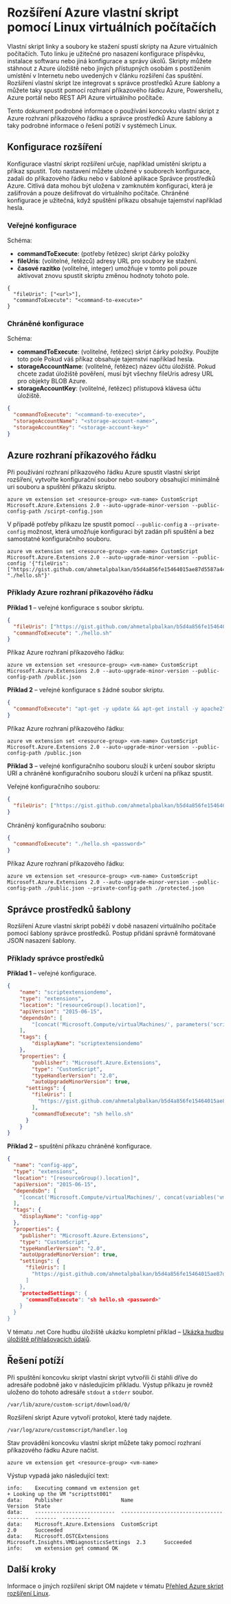 <properties
   pageTitle="Vlastní skripty na Linux VMs | Microsoft Azure"
   description="Automatizace úkolů konfigurace Linux OM pomocí vlastní skript rozšíření"
   services="virtual-machines-linux"
   documentationCenter=""
   authors="neilpeterson"
   manager="timlt"
   editor=""
   tags="azure-resource-manager"/>

<tags
   ms.service="virtual-machines-linux"
   ms.devlang="na"
   ms.topic="article"
   ms.tgt_pltfrm="vm-linux"
   ms.workload="infrastructure-services"
   ms.date="09/22/2016"
   ms.author="nepeters"/>

# <a name="using-the-azure-custom-script-extension-with-linux-virtual-machines"></a>Rozšíření Azure vlastní skript pomocí Linux virtuálních počítačích

Vlastní skript linky a soubory ke stažení spustí skripty na Azure virtuálních počítačích. Tuto linku je užitečné pro nasazení konfigurace příspěvku, instalace softwaru nebo jiná konfigurace a správy úkolů. Skripty můžete stáhnout z Azure úložiště nebo jiných přístupných osobám s postižením umístění v Internetu nebo uvedených v článku rozšíření čas spuštění. Rozšíření vlastní skript lze integrovat s správce prostředků Azure šablony a můžete taky spustit pomocí rozhraní příkazového řádku Azure, Powershellu, Azure portál nebo REST API Azure virtuálního počítače.

Tento dokument podrobné informace o používání koncovku vlastní skript z Azure rozhraní příkazového řádku a správce prostředků Azure šablony a taky podrobné informace o řešení potíží v systémech Linux.

## <a name="extension-configuration"></a>Konfigurace rozšíření

Konfigurace vlastní skript rozšíření určuje, například umístění skriptu a příkaz spustit. Toto nastavení můžete uložené v souborech konfigurace, zadali do příkazového řádku nebo v šabloně aplikace Správce prostředků Azure. Citlivá data mohou být uložena v zamknutém konfiguraci, která je zašifrován a pouze dešifrovat do virtuálního počítače. Chráněné konfigurace je užitečná, když spuštění příkazu obsahuje tajemství například hesla.

### <a name="public-configuration"></a>Veřejné konfigurace

Schéma:

- **commandToExecute**: (potřeby řetězec) skript čárky položky
- **fileUris**: (volitelné, řetězců) adresy URL pro soubory ke stažení.
- **časové razítko** (volitelné, integer) umožňuje v tomto poli pouze aktivovat znovu spustit skriptu změnou hodnoty tohoto pole.

```none
{
  "fileUris": ["<url>"],
  "commandToExecute": "<command-to-execute>"
}
```

### <a name="protected-configuration"></a>Chráněné konfigurace

Schéma:

- **commandToExecute**: (volitelné, řetězec) skript čárky položky. Použijte toto pole Pokud váš příkaz obsahuje tajemství například hesla.
- **storageAccountName**: (volitelné, řetězec) název účtu úložiště. Pokud chcete zadat úložiště pověření, musí být všechny fileUris adresy URL pro objekty BLOB Azure.
- **storageAccountKey**: (volitelné, řetězec) přístupová klávesa účtu úložiště.


```json
{
  "commandToExecute": "<command-to-execute>",
  "storageAccountName": "<storage-account-name>",
  "storageAccountKey": "<storage-account-key>"
}
```

## <a name="azure-cli"></a>Azure rozhraní příkazového řádku

Při používání rozhraní příkazového řádku Azure spustit vlastní skript rozšíření, vytvořte konfigurační soubor nebo soubory obsahující minimálně uri souboru a spuštění příkazu skriptu.

```none
azure vm extension set <resource-group> <vm-name> CustomScript Microsoft.Azure.Extensions 2.0 --auto-upgrade-minor-version --public-config-path /scirpt-config.json
```

V případě potřeby příkazu lze spustit pomocí `--public-config` a `--private-config` možnost, která umožňuje konfiguraci být zadán při spuštění a bez samostatné konfiguračního souboru.

```none
azure vm extension set <resource-group> <vm-name> CustomScript Microsoft.Azure.Extensions 2.0 --auto-upgrade-minor-version --public-config '{"fileUris": ["https://gist.github.com/ahmetalpbalkan/b5d4a856fe15464015ae87d5587a4439/raw/466f5c30507c990a4d5a2f5c79f901fa89a80841/hello.sh"],"commandToExecute": "./hello.sh"}'
```

### <a name="azure-cli-examples"></a>Příklady Azure rozhraní příkazového řádku

**Příklad 1** – veřejné konfigurace s soubor skriptu.

```json
{
  "fileUris": ["https://gist.github.com/ahmetalpbalkan/b5d4a856fe15464015ae87d5587a4439/raw/466f5c30507c990a4d5a2f5c79f901fa89a80841/hello.sh"],
  "commandToExecute": "./hello.sh"
}
```

Příkaz Azure rozhraní příkazového řádku:

```none
azure vm extension set <resource-group> <vm-name> CustomScript Microsoft.Azure.Extensions 2.0 --auto-upgrade-minor-version --public-config-path /public.json
```

**Příklad 2** – veřejné konfigurace s žádné soubor skriptu.

```json
{
  "commandToExecute": "apt-get -y update && apt-get install -y apache2"
}
```

Příkaz Azure rozhraní příkazového řádku:

```none
azure vm extension set <resource-group> <vm-name> CustomScript Microsoft.Azure.Extensions 2.0 --auto-upgrade-minor-version --public-config-path /public.json
```

**Příklad 3** – veřejné konfiguračního souboru slouží k určení soubor skriptu URI a chráněné konfiguračního souboru slouží k určení na příkaz spustit.

Veřejné konfiguračního souboru:

```json
{
  "fileUris": ["https://gist.github.com/ahmetalpbalkan/b5d4a856fe15464015ae87d5587a4439/raw/466f5c30507c990a4d5a2f5c79f901fa89a80841/hello.sh"],
}
```

Chráněný konfiguračního souboru:  

```json
{
  "commandToExecute": "./hello.sh <password>"
}
```

Příkaz Azure rozhraní příkazového řádku:

```none
azure vm extension set <resource-group> <vm-name> CustomScript Microsoft.Azure.Extensions 2.0 --auto-upgrade-minor-version --public-config-path ./public.json --private-config-path ./protected.json
```

## <a name="resource-manager-template"></a>Správce prostředků šablony

Rozšíření Azure vlastní skript poběží v době nasazení virtuálního počítače pomocí šablony správce prostředků. Postup přidání správně formátované JSON nasazení šablony.

### <a name="resource-manager-examples"></a>Příklady správce prostředků

**Příklad 1** – veřejné konfigurace.

```json
{
    "name": "scriptextensiondemo",
    "type": "extensions",
    "location": "[resourceGroup().location]",
    "apiVersion": "2015-06-15",
    "dependsOn": [
        "[concat('Microsoft.Compute/virtualMachines/', parameters('scriptextensiondemoName'))]"
    ],
    "tags": {
        "displayName": "scriptextensiondemo"
    },
    "properties": {
        "publisher": "Microsoft.Azure.Extensions",
        "type": "CustomScript",
        "typeHandlerVersion": "2.0",
        "autoUpgradeMinorVersion": true,
      "settings": {
        "fileUris": [
          "https://gist.github.com/ahmetalpbalkan/b5d4a856fe15464015ae87d5587a4439/raw/466f5c30507c990a4d5a2f5c79f901fa89a80841/hello.sh"
        ],
        "commandToExecute": "sh hello.sh"
      }
    }
}
```

**Příklad 2** – spuštění příkazu chráněné konfigurace.

```json
{
  "name": "config-app",
  "type": "extensions",
  "location": "[resourceGroup().location]",
  "apiVersion": "2015-06-15",
  "dependsOn": [
    "[concat('Microsoft.Compute/virtualMachines/', concat(variables('vmName'),copyindex()))]"
  ],
  "tags": {
    "displayName": "config-app"
  },
  "properties": {
    "publisher": "Microsoft.Azure.Extensions",
    "type": "CustomScript",
    "typeHandlerVersion": "2.0",
    "autoUpgradeMinorVersion": true,
    "settings": {
      "fileUris": [
        "https://gist.github.com/ahmetalpbalkan/b5d4a856fe15464015ae87d5587a4439/raw/466f5c30507c990a4d5a2f5c79f901fa89a80841/hello.sh
      ]              
    },
    "protectedSettings": {
      "commandToExecute": "sh hello.sh <password>"
    }
  }
}
```

V tématu .net Core hudbu úložiště ukázku kompletní příklad – [Ukázka hudbu úložiště přihlašovacích údajů](https://github.com/neilpeterson/nepeters-azure-templates/tree/master/dotnet-core-music-linux-vm-sql-db).

## <a name="troubleshooting"></a>Řešení potíží

Při spuštění koncovku skript vlastní skript vytvořili či stáhli dříve do adresáře podobně jako v následujícím příkladu. Výstup příkazu je rovněž uloženo do tohoto adresáře `stdout` a `stderr` soubor.

```none
/var/lib/azure/custom-script/download/0/
```

Rozšíření skript Azure vytvoří protokol, které tady najdete.

```none
/var/log/azure/customscript/handler.log
```

Stav provádění koncovku vlastní skript můžete taky pomocí rozhraní příkazového řádku Azure načíst.

```none
azure vm extension get <resource-group> <vm-name>
```

Výstup vypadá jako následující text:

```none
info:    Executing command vm extension get
+ Looking up the VM "scripttst001"
data:    Publisher                   Name                                      Version  State
data:    --------------------------  ----------------------------------------  -------  ---------
data:    Microsoft.Azure.Extensions  CustomScript                              2.0      Succeeded
data:    Microsoft.OSTCExtensions    Microsoft.Insights.VMDiagnosticsSettings  2.3      Succeeded
info:    vm extension get command OK
```

## <a name="next-steps"></a>Další kroky

Informace o jiných rozšíření skript OM najdete v tématu [Přehled Azure skript rozšíření Linux](./virtual-machines-linux-extensions-features.md).
